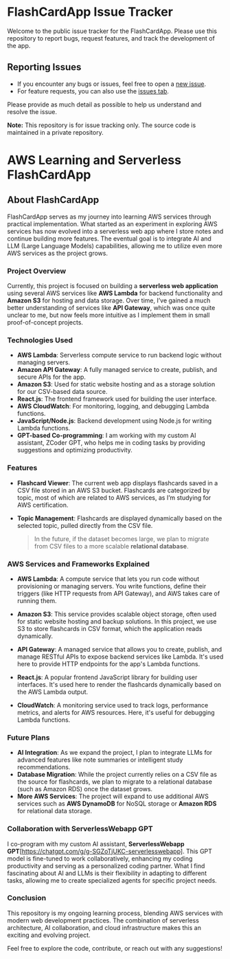 # FlashCardApp Issue Tracker

Welcome to the public issue tracker for the FlashCardApp. Please use this repository to report bugs, request features, and track the development of the app.

## Reporting Issues
- If you encounter any bugs or issues, feel free to open a [new issue](https://github.com/zbikma/FlashCardApp-Issues/issues/new).
- For feature requests, you can also use the [issues tab](https://github.com/zbikma/FlashCardApp-Issues/issues/new).

Please provide as much detail as possible to help us understand and resolve the issue.

**Note:** This repository is for issue tracking only. The source code is maintained in a private repository.

# AWS Learning and Serverless FlashCardApp

## About FlashCardApp

FlashCardApp serves as my journey into learning AWS services through practical implementation. What started as an experiment in exploring AWS services has now evolved into a serverless web app where I store notes and continue building more features. The eventual goal is to integrate AI and LLM (Large Language Models) capabilities, allowing me to utilize even more AWS services as the project grows.

### Project Overview

Currently, this project is focused on building a **serverless web application** using several AWS services like **AWS Lambda** for backend functionality and **Amazon S3** for hosting and data storage. Over time, I’ve gained a much better understanding of services like **API Gateway**, which was once quite unclear to me, but now feels more intuitive as I implement them in small proof-of-concept projects.

### Technologies Used

- **AWS Lambda**: Serverless compute service to run backend logic without managing servers.
- **Amazon API Gateway**: A fully managed service to create, publish, and secure APIs for the app.
- **Amazon S3**: Used for static website hosting and as a storage solution for our CSV-based data source.
- **React.js**: The frontend framework used for building the user interface.
- **AWS CloudWatch**: For monitoring, logging, and debugging Lambda functions.
- **JavaScript/Node.js**: Backend development using Node.js for writing Lambda functions.
- **GPT-based Co-programming**: I am working with my custom AI assistant, ZCoder GPT, who helps me in coding tasks by providing suggestions and optimizing productivity.

### Features

- **Flashcard Viewer**: The current web app displays flashcards saved in a CSV file stored in an AWS S3 bucket. Flashcards are categorized by topic, most of which are related to AWS services, as I’m studying for AWS certification.
- **Topic Management**: Flashcards are displayed dynamically based on the selected topic, pulled directly from the CSV file.
  
  > In the future, if the dataset becomes large, we plan to migrate from CSV files to a more scalable **relational database**.

### AWS Services and Frameworks Explained

- **AWS Lambda**: A compute service that lets you run code without provisioning or managing servers. You write functions, define their triggers (like HTTP requests from API Gateway), and AWS takes care of running them.
  
- **Amazon S3**: This service provides scalable object storage, often used for static website hosting and backup solutions. In this project, we use S3 to store flashcards in CSV format, which the application reads dynamically.

- **API Gateway**: A managed service that allows you to create, publish, and manage RESTful APIs to expose backend services like Lambda. It's used here to provide HTTP endpoints for the app's Lambda functions.

- **React.js**: A popular frontend JavaScript library for building user interfaces. It's used here to render the flashcards dynamically based on the AWS Lambda output.

- **CloudWatch**: A monitoring service used to track logs, performance metrics, and alerts for AWS resources. Here, it's useful for debugging Lambda functions.

### Future Plans

- **AI Integration**: As we expand the project, I plan to integrate LLMs for advanced features like note summaries or intelligent study recommendations.
- **Database Migration**: While the project currently relies on a CSV file as the source for flashcards, we plan to migrate to a relational database (such as Amazon RDS) once the dataset grows.
- **More AWS Services**: The project will expand to use additional AWS services such as **AWS DynamoDB** for NoSQL storage or **Amazon RDS** for relational data storage.

### Collaboration with ServerlessWebapp GPT

I co-program with my custom AI assistant, **ServerlessWebapp GPT**[https://chatgpt.com/g/g-SGZoTjUKC-serverlesswebapp]. This GPT model is fine-tuned to work collaboratively, enhancing my coding productivity and serving as a personalized coding partner. What I find fascinating about AI and LLMs is their flexibility in adapting to different tasks, allowing me to create specialized agents for specific project needs.

### Conclusion

This repository is my ongoing learning process, blending AWS services with modern web development practices. The combination of serverless architecture, AI collaboration, and cloud infrastructure makes this an exciting and evolving project.

Feel free to explore the code, contribute, or reach out with any suggestions!


